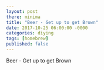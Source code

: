 ```yaml
---
layout: post
there: minima
title: "Beer - Get up to get Brown"
date: 2017-10-25 06:00:00 -0000
categories: diying
tags: [homebrew]
published: false
---
```



Beer - Get up to get Brown
